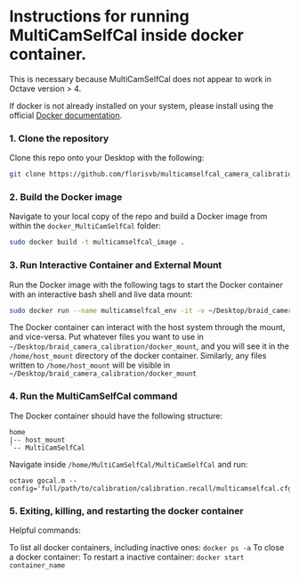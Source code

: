 # Instructions for running MultiCamSelfCal inside docker container.

This is necessary because MultiCamSelfCal does not appear to work in Octave version > 4. 

If docker is not already installed on your system, please install  using the official [Docker documentation](https://docs.docker.com/engine/install/).

### 1. Clone the repository

Clone this repo onto your Desktop with the following:

```bash
git clone https://github.com/florisvb/multicamselfcal_camera_calibration_in_docker.git
```

### 2. Build the Docker image

Navigate to your local copy of the repo and build a Docker image from within the `docker_MultiCamSelfCal` folder:

```bash
sudo docker build -t multicamselfcal_image .
```

### 3. Run Interactive Container and External Mount

Run the Docker image with the following tags to start the Docker container with an interactive bash shell and live data mount:

```bash
sudo docker run --name multicamselfcal_env -it -v ~/Desktop/braid_camera_calibration/docker_mount:/home/host_mount multicamselfcal_image bash
```

The Docker container can interact with the host system through the mount, and vice-versa. Put whatever files you want to use in `~/Desktop/braid_camera_calibration/docker_mount`, and you will see it in the `/home/host_mount` directory of the docker container. Similarly, any files written to `/home/host_mount` will be visible in `~/Desktop/braid_camera_calibration/docker_mount`


### 4. Run the MultiCamSelfCal command
The Docker container should have the following structure:
```
home
|-- host_mount
`-- MultiCamSelfCal
```
Navigate inside `/home/MultiCamSelfCal/MultiCamSelfCal` and run:
```
octave gocal.m --config='full/path/to/calibration/calibration.recall/multicamselfcal.cfg' 
```

### 5. Exiting, killing, and restarting the docker container

Helpful commands:

To list all docker containers, including inactive ones: `docker ps -a`
To close a docker container: 
To restart a inactive container: `docker start container_name`
